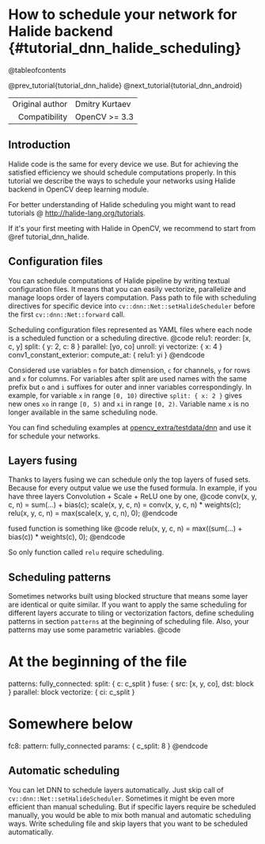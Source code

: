 # How to schedule your network for Halide backend {#tutorial_dnn_halide_scheduling}

@tableofcontents

@prev_tutorial{tutorial_dnn_halide}
@next_tutorial{tutorial_dnn_android}

|    |    |
| -: | :- |
| Original author | Dmitry Kurtaev |
| Compatibility | OpenCV >= 3.3 |

## Introduction
Halide code is the same for every device we use. But for achieving the satisfied
efficiency we should schedule computations properly. In this tutorial we describe
the ways to schedule your networks using Halide backend in OpenCV deep learning module.

For better understanding of Halide scheduling you might want to read tutorials @ http://halide-lang.org/tutorials.

If it's your first meeting with Halide in OpenCV, we recommend to start from @ref tutorial_dnn_halide.

## Configuration files
You can schedule computations of Halide pipeline by writing textual configuration files.
It means that you can easily vectorize, parallelize and manage loops order of
layers computation. Pass path to file with scheduling directives for specific
device into ```cv::dnn::Net::setHalideScheduler``` before the first ```cv::dnn::Net::forward``` call.

Scheduling configuration files represented as YAML files where each node is a
scheduled function or a scheduling directive.
@code
relu1:
  reorder: [x, c, y]
  split: { y: 2, c: 8 }
  parallel: [yo, co]
  unroll: yi
  vectorize: { x: 4 }
conv1_constant_exterior:
  compute_at: { relu1: yi }
@endcode

Considered use variables `n` for batch dimension, `c` for channels,
`y` for rows and `x` for columns. For variables after split are used names
with the same prefix but `o` and `i` suffixes for outer and inner variables
correspondingly. In example, for variable `x` in range `[0, 10)` directive
`split: { x: 2 }` gives new ones `xo` in range `[0, 5)` and `xi` in range `[0, 2)`.
Variable name `x` is no longer available in the same scheduling node.

You can find scheduling examples at [opencv_extra/testdata/dnn](https://github.com/opencv/opencv_extra/tree/4.x/testdata/dnn)
and use it for schedule your networks.

## Layers fusing
Thanks to layers fusing we can schedule only the top layers of fused sets.
Because for every output value we use the fused formula.
In example, if you have three layers Convolution + Scale + ReLU one by one,
@code
conv(x, y, c, n) = sum(...) + bias(c);
scale(x, y, c, n) = conv(x, y, c, n) * weights(c);
relu(x, y, c, n) = max(scale(x, y, c, n), 0);
@endcode

fused function is something like
@code
relu(x, y, c, n) = max((sum(...) + bias(c)) * weights(c), 0);
@endcode

So only function called `relu` require scheduling.

## Scheduling patterns
Sometimes networks built using blocked structure that means some layer are
identical or quite similar. If you want to apply the same scheduling for
different layers accurate to tiling or vectorization factors, define scheduling
patterns in section `patterns` at the beginning of scheduling file.
Also, your patterns may use some parametric variables.
@code
# At the beginning of the file
patterns:
  fully_connected:
    split: { c: c_split }
    fuse: { src: [x, y, co], dst: block }
    parallel: block
    vectorize: { ci: c_split }
# Somewhere below
fc8:
  pattern: fully_connected
  params: { c_split: 8 }
@endcode

## Automatic scheduling
You can let DNN to schedule layers automatically. Just skip call of ```cv::dnn::Net::setHalideScheduler```. Sometimes it might be even more efficient than manual scheduling.
But if specific layers require be scheduled manually, you would be able to
mix both manual and automatic scheduling ways. Write scheduling file
and skip layers that you want to be scheduled automatically.
